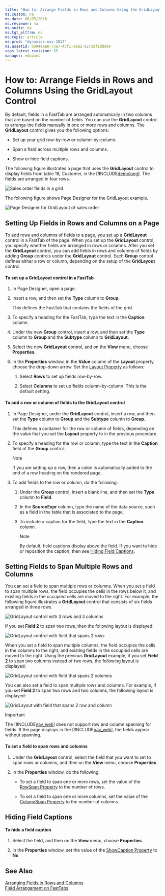 ```yaml
---
title: "How to: Arrange Fields in Rows and Columns Using the GridLayout Control"
ms.custom: na
ms.date: 06/05/2016
ms.reviewer: na
ms.suite: na
ms.tgt_pltfrm: na
ms.topic: article
ms-prod: "dynamics-nav-2017"
ms.assetid: b094eaa8-73a7-43f1-aaa2-a2735f1ddd09
caps.latest.revision: 35
manager: edupont
---
```

# How to: Arrange Fields in Rows and Columns Using the GridLayout Control
By default, fields in a FastTab are arranged automatically in two columns that are based on the number of fields. You can use the **GridLayout** control to arrange the fields manually in one or more rows and columns. The **GridLayout** control gives you the following options:  
  
-   Set up your grid row-by-row or column-by-column.  
  
-   Span a field across multiple rows and columns.  
  
-   Show or hide field captions.  
  
 The following figure illustrates a page that uses the **GridLayout** control to display fields from table 18, Customer, in the [!INCLUDE[demolong](includes/demolong_md.md)]. The fields are arranged in four rows.  
  
 ![Sales order fields in a grid](media/RTCGridLayoutSalesOrderExample.png "RTCGridLayoutSalesOrderExample")  
  
 The following figure shows Page Designer for the GridLayout example.  
  
 ![Page Designer for GridLayout of sales order](media/PageDesignerGridLayoutSalesOrder.png "PageDesignerGridLayoutSalesOrder")  
  
## Setting Up Fields in Rows and Columns on a Page  
 To add rows and columns of fields to a page, you set up a **GridLayout** control in a FastTab of the page. When you set up the **GridLayout** control, you specify whether fields are arranged in rows or columns. After you set the **GridLayout** control, you can add fields in rows and columns of fields by adding **Group** controls under the **GridLayout** control. Each **Group** control defines either a row or column, depending on the setup of the **GridLayout** control.  
  
#### To set up a GridLayout control in a FastTab  
  
1.  In Page Designer, open a page.  
  
2.  Insert a row, and then set the **Type** column to **Group**.  
  
     This defines the FastTab that contains the fields of the grid.  
  
3.  To specify a heading for the FastTab, type the text in the **Caption** column.  
  
4.  Under the new **Group** control, insert a row, and then set the **Type** column to **Group** and the **Subtype** column to **GridLayout**.  
  
5.  Select the new **GridLayout** control, and on the **View** menu, choose **Properties**.  
  
6.  In the **Properties** window, in the **Value** column of the **Layout** property, choose the drop-down arrow. Set the [Layout Property](Layout-Property.md) as follows:  
  
    1.  Select **Rows** to set up fields row-by-row.  
  
    2.  Select **Columns** to set up fields column-by-column. This is the default setting.  
  
#### To add a row or column of fields to the GridLayout control  
  
1.  In Page Designer, under the **GridLayout** control, insert a row, and then set the **Type** column to **Group** and the **Subtype** column to **Group**.  
  
     This defines a container for the row or column of fields, depending on the value that you set the **Layout** property to in the previous procedure.  
  
2.  To specify a heading for the row or column, type the text in the **Caption** field of the **Group** control.  
  
    > [!NOTE]  
    >  If you are setting up a row, then a colon is automatically added to the end of a row heading on the rendered page.  
  
3.  To add fields to the row or column, do the following:  
  
    1.  Under the **Group** control, insert a blank line, and then set the **Type** column to **Field**.  
  
    2.  In the **SourceExpr** column, type the name of the data source, such as a field in the table that is associated to the page.  
  
    3.  To include a caption for the field, type the text in the **Caption** column.  
  
        > [!NOTE]  
        >  By default, field captions display above the field. If you want to hide or reposition the caption, then see [Hiding Field Captions](How%20to:%20Arrange%20Fields%20in%20Rows%20and%20Columns%20Using%20the%20GridLayout%20Control.md#position).  
  
## Setting Fields to Span Multiple Rows and Columns  
 You can set a field to span multiple rows or columns. When you set a field to span multiple rows, the field occupies the cells in the rows below it, and existing fields in the occupied cells are moved to the right. For example, the following figure illustrates a **GridLayout** control that consists of six fields arranged in three rows.  
  
 ![GridLayout control with 3 rows and 3 columns](media/NAVGridLayout3rX3c.png "NAVGridLayout3rX3c")  
  
 If you set **Field 2** to span two rows, then the following layout is displayed:  
  
 ![GridLayout control with field that spans 2 rows](media/NAVGridLayoutRowSpan3x3.png "NAVGridLayoutRowSpan3x3")  
  
 When you set a field to span multiple columns, the field occupies the cells in the columns to the right, and existing fields in the occupied cells are moved to the right. Using the previous **GridLayout** example, if you set **Field 2** to span two columns instead of two rows, the following layout is displayed:  
  
 ![GridLayout control with field that spans 2 columns](media/NAVGridLayoutColSpan3x3.png "NAVGridLayoutColSpan3x3")  
  
 You can also set a field to span multiple rows and columns. For example, if you set **Field 2** to span two rows and two columns, the following layout is displayed:  
  
 ![GridLayout with field that spans 2 row and column](media/NAV_GridLayout_RoxColSpan_3x3.png "NAV\_GridLayout\_RoxColSpan\_3x3")  
  
> [!IMPORTANT]  
>  The [!INCLUDE[nav_web](includes/nav_web_md.md)] does not support row and column spanning for fields. If the page displays in the [!INCLUDE[nav_web](includes/nav_web_md.md)], the fields appear without spanning.  
  
#### To set a field to span rows and columns  
  
1.  Under the **GridLayout** control, select the field that you want to set to span rows or columns, and then on the **View** menu, choose **Properties**.  
  
2.  In the **Properties** window, do the following:  
  
    -   To set a field to span one or more rows, set the value of the [RowSpan Property](RowSpan-Property.md) to the number of rows.  
  
    -   To set a field to span one or more columns, set the value of the [ColumnSpan Property](ColumnSpan-Property.md) to the number of columns.  
  
##  <a name="position"></a> Hiding Field Captions  
  
#### To hide a field caption  
  
1.  Select the field, and then on the **View** menu, choose **Properties**.  
  
2.  In the **Properties** window, set the value of the [ShowCaption Property](ShowCaption-Property.md) to **No**  
  
## See Also  
 [Arranging Fields in Rows and Columns](Arranging-Fields-in-Rows-and-Columns.md)   
 [Field Arrangement on FastTabs](Field-Arrangement-on-FastTabs.md)